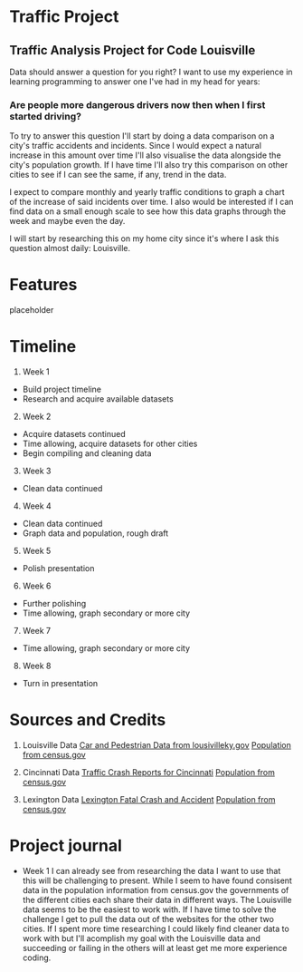 # Traffic Project
## Traffic Analysis Project for Code Louisville

Data should answer a question for you right?  I want to use my experience in learning programming to answer one I've had in my head for years:

### Are people more dangerous drivers now then when I first started driving?

To try to answer this question I'll start by doing a data comparison on a city's traffic accidents and incidents.  Since I would expect a natural increase in this amount over time I'll also visualise the data alongside the city's population growth. If I have time I'll also try this comparison on other cities to see if I can see the same, if any, trend in the data.

I expect to compare monthly and yearly traffic conditions to graph a chart of the increase of said incidents over time.  I also would be interested if I can find data on a small enough scale
to see how this data graphs through the week and maybe even the day.

I will start by researching this on my home city since it's where I ask this question almost daily: Louisville.


# Features

placeholder


# Timeline

1. Week 1
- Build project timeline
- Research and acquire available datasets
2. Week 2
- Acquire datasets continued
- Time allowing, acquire datasets for other cities
- Begin compiling and cleaning data
3. Week 3
- Clean data continued
4. Week 4
- Clean data continued
- Graph data and population, rough draft
5. Week 5
- Polish presentation
6. Week 6
- Further polishing
- Time allowing, graph secondary or more city
7. Week 7
- Time allowing, graph secondary or more city
8. Week 8
- Turn in presentation


# Sources and Credits
1. Louisville Data
[Car and Pedestrian Data from lousivilleky.gov](https://data.louisvilleky.gov/dataset/traffic-collisions)
[Population from census.gov](https://www.census.gov/quickfacts/fact/table/louisvillejeffersoncountybalancekentucky,US/PST045219)

2. Cincinnati Data
[Traffic Crash Reports for Cincinnati](https://data.cincinnati-oh.gov/Safety/Traffic-Crash-Reports-CPD-/rvmt-pkmq)
[Population from census.gov](https://www.census.gov/quickfacts/fact/table/cincinnaticityohio,US/PST045219)

3. Lexington Data
[Lexington Fatal Crash and Accident](http://www.city-data.com/accidents/acc-Lexington-Fayette-Kentucky.html)
[Population from census.gov](https://www.census.gov/quickfacts/fact/table/lexingtonfayettekentucky,US/PST045219)

# Project journal
- Week 1
I can already see from researching the data I want to use that this will be challenging to present.  While I seem to have found consisent data in the population information from census.gov the governments of the different cities each share their data in different ways. The Louisville data seems to be the easiest to work with.  If I have time to solve the challenge I get to pull the data out of the websites for the other two cities.  If I spent more time researching I could likely find cleaner data to work with but I'll acomplish my goal with the Louisville data and succeeding or failing in the others will at least get me more experience coding.